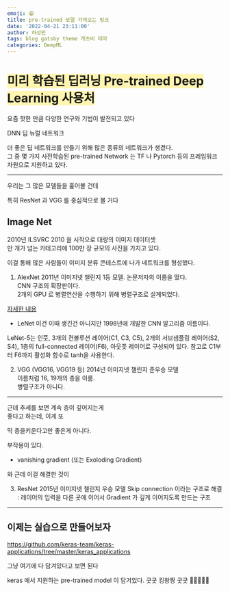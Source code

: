 ```yaml
---
emoji: 😁
title: pre-trained 모델 가져오는 링크
date: '2022-04-21 23:11:00'
author: 하성민
tags: blog gatsby theme 개츠비 테마
categories: DeepML
---
```


# <span style='background-color: #fff5b1'>미리 학습된 딥러닝 Pre-trained  Deep Learning 사용처</span>
요즘 핫한 만큼 다양한 연구와 기법이 발전되고 있다

DNN
딥 뉴럴 네트워크

더 좋은 딥 네트워크를 만들기 위해 많은 종류의 네트워크가 생겼다.  
그 중 몇 가지 사전학습된 pre-trained Network 는
TF 나 Pytorch 등의 프레임워크 차원으로 지원하고 있다.

---
우리는 그 많은 모델들을 훑어볼 건데  

특히 ResNet 과 VGG 를 중심적으로 볼 거다

## Image Net

2010년 ILSVRC 2010 을 시작으로 대량의 이미지 데이터셋  
만 개가 넘는 카테고리에 100만 장 규모의 사진을 가지고 있다.  

이걸 통해 많은 사람들이 이미지 분류 콘테스트에 나가 네트워크를 형성했다.

1. AlexNet
2011년 이미지넷 챌린지 1등 모델. 논문저자의 이름을 땄다.  
CNN 구조의 확장판이다.  
2개의 GPU 로 병렬연산을 수행하기 위해 병렬구조로 설계되었다.  


[자세한 내용](https://bskyvision.com/421)

* LeNet 
이건 이때 생긴건 아니지만 1998년에 개발한 CNN 알고리즘 이름이다.

LeNet-5는 인풋, 3개의 컨볼루션 레이어(C1, C3, C5), 2개의 서브샘플링 레이어(S2, S4), 1층의 full-connected 레이어(F6), 아웃풋 레이어로 구성되어 있다. 참고로 C1부터 F6까지 활성화 함수로 tanh을 사용한다. 


2. VGG (VGG16, VGG19 등)
2014년 이미지넷 챌린지 준우승 모델  
이름처럼 16, 19개의 층을 이룸.  
병렬구조가 아니다. 

---

근데 추세를 보면 계속 층이 깊어지는게  
좋다고 하는데,  이게 또

막 층을키운다고만 좋은게 아니다.

부작용이 있다.
- vanishing gradient (또는 Exoloding Gradient)

와 근데 이걸 해결한 것이  

3. ResNet
2015년 이미지넷 챌린지 우승 모델
Skip connection 이라는 구조로 해결
: 레이어의 입력을 다른 곳에 이어서 Gradient 가 깊게 이어지도록 만드는 구조


---

## 이제는 실습으로 만들어보자

https://github.com/keras-team/keras-applications/tree/master/keras_applications

그냥 여기에 다 담겨있다고 보면 된다

keras 에서 지원하는 pre-trained model 이 담겨있다.
굿굿 킹왕짱 굿굿 🚶‍♂️🧓👩👨


```toc

```


```python

```
